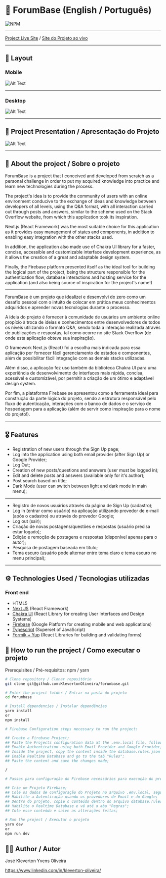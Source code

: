 # :speech_balloon: ForumBase (English / Português)
[![NPM](https://img.shields.io/npm/l/react)](https://github.com/KlevertonOliveira/forumbase/blob/main/LICENSE)

---

[Project Live Site](https://forumbase-96f40.web.app/) /
[Site do Projeto ao vivo](https://forumbase-96f40.web.app/)

---

## :art: Layout
### Mobile
![Alt Text](project_preview/forumbase-mobile.png)

---

### Desktop
![Alt Text](project_preview/forumbase-desktop.png)

---

## :movie_camera: Project Presentation / Apresentação do Projeto
![Alt Text](project_preview/forumbase.gif)

---

## :mag_right: About the project / Sobre o projeto

ForumBase is a project that I conceived and developed from scratch as a personal challenge in order to put my acquired knowledge into practice and learn new technologies during the process.

The project's idea is to provide the community of users with an online environment conducive to the exchange of ideas and knowledge between developers of all levels, using the Q&A format, with all interaction carried out through posts and answers, similar to the scheme used on the Stack Overflow website, from which this application took its inspiration.

Next.js (React Framework) was the most suitable choice for this application as it provides easy management of states and components, in addition to enabling easy integration with the other stacks used.

In addition, the application also made use of Chakra UI library for a faster, concise, accessible and customizable interface development experience, as it allows the creation of a great and adaptable design system.

Finally, the Firebase platform presented itself as the ideal tool for building the logical part of the project, being the structure responsible for the authentication flow, database interactions and hosting service for the application (and also being source of inspiration for the project's name!)

---

ForumBase é um projeto que idealizei e desenvolvi do zero como um desafio pessoal com o intuito de colocar em prática meus conhecimentos adquiridos e aprender novas tecnologias durante o processo.

A ideia do projeto é fornecer à comunidade de usuários um ambiente online propício à troca de ideias e conhecimentos entre desenvolvedores de todos os níveis utilizando o formato Q&A, sendo toda a interação realizada através de publicações e respostas, tal como ocorre no site Stack Overflow (de onde esta aplicação obteve sua inspiração).

O framework Next.js (React) foi a escolha mais indicada para essa aplicação por fornecer fácil gerenciamento de estados e componentes, além de possibilitar fácil integração com as demais stacks utilizadas.

Além disso, a aplicação fez uso também da biblioteca Chakra UI para uma experiência de desenvolvimento de interfaces mais rápida, concisa, acessível e customizável, por permitir a criação de um ótimo e adaptável design system.

Por fim, a plataforma Firebase se apresentou como a ferramenta ideal para construção da parte lógica do projeto, sendo a estrutura responsável pelo fluxo de autenticação, interações com o banco de dados e o serviço de hospedagem para a aplicação (além de servir como inspiração para o nome do projeto!).

---

## :medal_military: Features
* Registration of new users through the Sign Up page;
* Log into the application using both email provider (after Sign Up) or Google Provider;
* Log Out;
* Creation of new posts/questions and answers (user must be logged in);
* Edit and delete posts and answers (available only for it's author);
* Post search based on title;
* Dark Mode (user can switch between light and dark mode in main menu); 

---

* Registro de novos usuários através da página de Sign Up (cadastro);
* Log in (entrar como usuário) na aplicação utilizando provedor de e-mail (após o cadastro) ou através do provedor Google;
* Log out (sair);
* Criação de novas postagens/questões e respostas (usuário precisa estar logado);
* Edição e remoção de postagens e respostas (disponível apenas para o autor);
* Pesquisa de postagem baseada em título;
* Tema escuro (usuário pode alternar entre tema claro e tema escuro no menu principal); 

----


## :gear: Technologies Used / Tecnologias utilizadas

### Front end
- HTML5
- [Next JS](https://nextjs.org/) (React Framework)
- [Chakra UI](https://chakra-ui.com/) (React Library for creating User Interfaces and Design Systems)
- [Firebase](https://firebase.google.com/) (Google Platform for creating mobile and web applications)
- [Typescript](https://www.typescriptlang.org/) (Superset of JavaScript)
- [Formik + Yup](https://formik.org/) (React Libraries for building and validating forms)

## :file_folder: How to run the project / Como executar o projeto

Prerequisites / Pré-requisitos: npm / yarn

```bash
# Clone repository / Clonar repositório
git clone git@github.com:KlevertonOliveira/forumbase.git

# Enter the project folder / Entrar na pasta do projeto
cd forumbase

# Install dependencies / Instalar dependências
yarn install 
or 
npm install

# Firebase Configuration steps necessary to run the project:

## Create a Firebase Project;
## Paste the Projects configuration data at the .env.local file, following the .env.example file model;
## Enable Authentication using both Email Provider and Google Provider;
## Inside the project, copy the content inside the database.rules.json file;
## Enable Realtime Database and go to the tab "Rules";
## Paste the content and save the changes made; 

/

# Passos para configuração do Firebase necessários para execução do projeto:

## Crie um Projeto Firebase;
## Cole os dados de configuração do Projeto no arquivo .env.local, seguindo o modelo do arquivo .env.example;
## Habilite a Autenticação usando os provedores de Email e do Google;
## Dentro do projeto, copie o conteúdo dentro do arquivo database.rules.json;
## Habilite o Realtime Database e vá até a aba "Regras";
## Cole esse conteúdo e salve as alterações feitas;

# Run the project / Executar o projeto
yarn dev
or
npm run dev
```

## :raising_hand_man: Author / Autor

José Kleverton Yvens Oliveira

https://www.linkedin.com/in/kleverton-oliveira/
